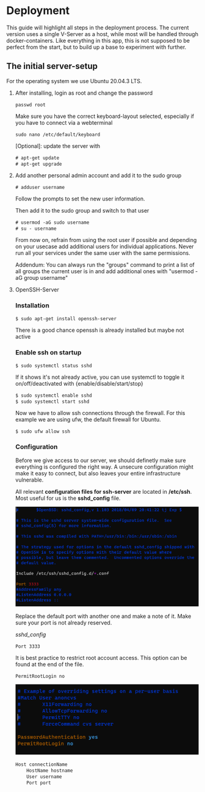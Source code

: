 # Deployment

This guide will highlight all steps in the deployment process.
The current version uses a single V-Server as a host, while most will be handled through docker-containers.
Like everything in this app, this is not supposed to be perfect from the start, but to build up a base to experiment with further.


## The initial server-setup

For the operating system we use Ubuntu 20.04.3 LTS.

1) After installing, login as root and change the password

    ```
    passwd root
    ```

    Make sure you have the correct keyboard-layout selected, especially if you have to connect via a webterminal

    ```
    sudo nano /etc/default/keyboard
    ```

    [Optional]: update the server with
    ```
    # apt-get update
    # apt-get upgrade
    ```


2) Add another personal admin account and add it to the sudo group
    ```
    # adduser username
    ```
    Follow the prompts to set the new user information.

    Then add it to the sudo group and switch to that user
    ```
    # usermod -aG sudo username
    # su - username
    ```

    From now on, refrain from using the root user if possible and depending on your usecase add additional users for individual applications. Never run all your services under the same user with the same permissions.

    Addendum: You can always run the "groups" command to print a list of all groups the current user is in and add additional ones with "usermod -aG group username"


3)  OpenSSH-Server

    ### Installation

    ```
    $ sudo apt-get install openssh-server
    ```

    There is a good chance openssh is already installed but maybe not active

    ### Enable ssh on startup
    ```
    $ sudo systemctl status sshd
    ```
    If it shows it's not already active, you can use systemctl to toggle it on/off/deactivated with {enable/disable/start/stop}
    ```
    $ sudo systemctl enable sshd
    $ sudo systemctl start sshd
    ```

    Now we have to allow ssh connections through the firewall.
    For this example we are using ufw, the default firewall for Ubuntu.
    ```
    $ sudo ufw allow ssh
    ```

    ### Configuration

    Before we give access to our server, we should definetly make sure everything is configured the right way. A unsecure configuration might make it easy to connect, but also leaves your entire infrastructure vulnerable.


    All relevant **configuration files for ssh-server** are located in **/etc/ssh**. Most useful for us is the **sshd_config** file.

    ![sshdport]
    
    Replace the default port with another one and make a note of it. Make sure your port is not already reserved.

    *sshd_config*
    ```
    Port 3333
    ```

    It is best practice to restrict root account access. This option can be found at the end of the file.
    ```
    PermitRootLogin no
    ```
    ![sshdrootlogin]

    ```
    Host connectionName
        HostName hostname
        User username
        Port port
    ```


[sshdport]:/deployment/screenshots/openssh_portconfiguration.png
[sshdrootlogin]:/deployment/screenshots/openssh_disablerootlogin.png